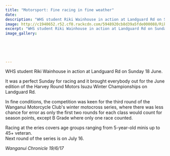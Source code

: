 ```yaml
---
title: "Motorsport: Fine racing in fine weather"
date: 
description: "WHS student Riki Wainhouse in action at Landguard Rd on Sunday 18 June..."
image: http://c1940652.r52.cf0.rackcdn.com/5948920cb8d39a5fde000088/Riki-Wainhouse-chron-19-June.jpg
excerpt: "WHS student Riki Wainhouse in action at Landguard Rd on Sunday 18 June."
image_gallery:
    
    
    
    
    
---
```


<p><span>WHS student Riki Wainhouse in action at Landguard Rd on Sunday 18 June.</span></p>
<p class="element element-paragraph">It was a perfect Sunday for racing and it brought everybody out for the June edition of the Harvey Round Motors Isuzu Winter Championships on Landguard Rd.</p>
<p class="element element-paragraph">In fine conditions, the competition was keen for the third round of the Wanganui Motorcycle Club's winter motocross series, where there was less chance for error as only the first two rounds for each class would count for season points, except B Grade where only one race counted.</p>
<p class="element element-paragraph">Racing at the eries covers age groups ranging from 5-year-old minis up to 45+ veteran.<br />Next round of the series is on July 16.</p>
<p class="element element-paragraph"><em>Wanganui Chronicle 19/6/17</em></p>

